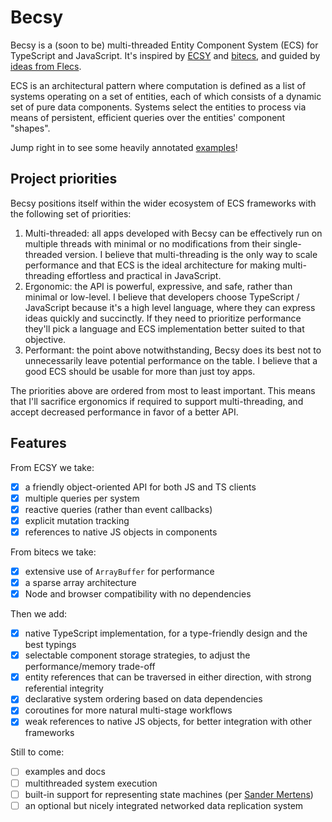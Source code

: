 # Becsy

Becsy is a (soon to be) multi-threaded Entity Component System (ECS) for TypeScript and JavaScript. It's inspired by [ECSY](https://github.com/ecsyjs/ecsy) and [bitecs](https://github.com/NateTheGreatt/bitECS), and guided by [ideas from Flecs](https://ajmmertens.medium.com/why-vanilla-ecs-is-not-enough-d7ed4e3bebe5).

ECS is an architectural pattern where computation is defined as a list of systems operating on a set of entities, each of which consists of a dynamic set of pure data components.  Systems select the entities to process via means of persistent, efficient queries over the entities' component "shapes".

Jump right in to see some heavily annotated [examples](./examples)!

## Project priorities

Becsy positions itself within the wider ecosystem of ECS frameworks with the following set of priorities:
1. Multi-threaded: all apps developed with Becsy can be effectively run on multiple threads with minimal or no modifications from their single-threaded version.  I believe that multi-threading is the only way to scale performance and that ECS is the ideal architecture for making multi-threading effortless and practical in JavaScript.
2. Ergonomic: the API is powerful, expressive, and safe, rather than minimal or low-level.  I believe that developers choose TypeScript / JavaScript because it's a high level language, where they can express ideas quickly and succinctly.  If they need to prioritize performance they'll pick a language and ECS implementation better suited to that objective.
3. Performant: the point above notwithstanding, Becsy does its best not to unnecessarily leave potential performance on the table.  I believe that a good ECS should be usable for more than just toy apps.

The priorities above are ordered from most to least important.  This means that I'll sacrifice ergonomics if required to support multi-threading, and accept decreased performance in favor of a better API.

## Features

From ECSY we take:
- [x] a friendly object-oriented API for both JS and TS clients
- [x] multiple queries per system
- [x] reactive queries (rather than event callbacks)
- [x] explicit mutation tracking
- [x] references to native JS objects in components

From bitecs we take:
- [x] extensive use of `ArrayBuffer` for performance
- [x] a sparse array architecture
- [x] Node and browser compatibility with no dependencies

Then we add:
- [x] native TypeScript implementation, for a type-friendly design and the best typings
- [x] selectable component storage strategies, to adjust the performance/memory trade-off
- [x] entity references that can be traversed in either direction, with strong referential integrity
- [x] declarative system ordering based on data dependencies
- [x] coroutines for more natural multi-stage workflows
- [x] weak references to native JS objects, for better integration with other frameworks

Still to come:
- [ ] examples and docs
- [ ] multithreaded system execution
- [ ] built-in support for representing state machines (per [Sander Mertens](https://ajmmertens.medium.com/why-storing-state-machines-in-ecs-is-a-bad-idea-742de7a18e59))
- [ ] an optional but nicely integrated networked data replication system
